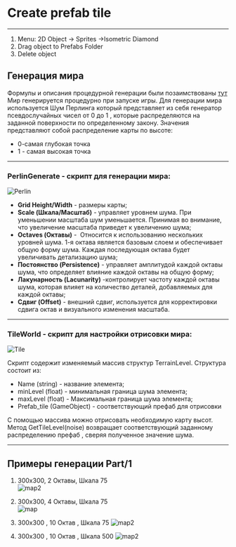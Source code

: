 # Create prefab tile
---
1. Menu: 2D Object -> Sprites ->Isometric Diamond 
2. Drag object to Prefabs Folder
3. Delete object 

## Генерация мира 

Формулы и описания процедурной генерации были позаимствованы [тут](https://ru.kihontekina.dev/posts/perlin_noise_part_one/)
Мир генерируется процедурно при запуске игры. Для генерации мира используется Шум Перлинга который представляет из себя генератор псевдослучайных чисел от 0 до 1 , которые распределяются на заданной поверхности по определенному закону.
Значения представляют собой распределение карты по высоте:
- 0-самая глубокая точка  
- 1 - самая высокая точка

---
### PerlinGenerate - скрипт для генерации мира:

![Perlin](C:\Programming\Unity\Game\Factorio\ImageGit\PerlinGenerate.jpg)

- **Grid Height/Width** - размеры карты;
- **Scale (Шкала/Масштаб)** - управляет уровнем шума. При уменьшении масштаба шум уменьшается. Принимая во внимание, что увеличение масштаба приведет к увеличению шума;
- **Octaves (Октавы)** -  Относится к использованию нескольких уровней шума. 1-я октава является базовым слоем и обеспечивает общую форму шума. Каждая последующая октава будет увеличивать детализацию шума;
-  **Постоянство (Persistence)** - управляет амплитудой каждой октавы шума, что определяет влияние каждой октавы на общую форму;
- **Лакунарность (Lacunarity)** -контролирует частоту каждой октавы шума, которая влияет на количество деталей, добавляемых для каждой октавы;
- **Сдвиг (Offset)** - внешний сдвиг, используется для корректировки сдвига октав и визуального изменения масштаба.
---
### TileWorld - скрипт для настройки отрисовки мира:

![Tile](C:\Programming\Unity\Game\Factorio\ImageGit\TileWorld.jpg)

Скрипт содержит изменяемый массив структур TerrainLevel. 
Структура состоит из:
- Name (string) - название элемента;
- minLevel (float) - минимальная граница шума элемента;
- maxLevel (float)  - Максимальная граница шума элемента;
- Prefab_tile (GameObject) - соответствующий префаб для отрисовки 

С помощью массива можно отрисовать необходимую карту высот.
Метод GetTileLevel(noise) возвращает соответствующий заданному распределению префаб , сверяя полученное значение шума.

---
## Примеры генерации Part/1

1. 300x300, 2 Октавы, Шкала 75  
![map2](C:\Programming\Unity\Game\Factorio\ImageGit\map2.jpg)
2. 300x300, 4 Октавы, Шкала 75  
![map](C:\Programming\Unity\Game\Factorio\ImageGit\map1.jpg)

3. 300x300 , 10 Октав , Шкала 75
![map2](C:\Programming\Unity\Game\Factorio\ImageGit\map3.jpg)
4. 300x300 , 10 Октав , Шкала 500
![map2](C:\Programming\Unity\Game\Factorio\ImageGit\map4.jpg)
